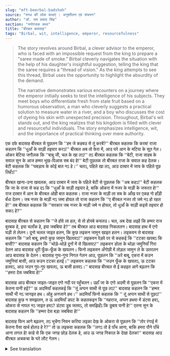 ```yaml
---
slug: "mft-beerbal-badshah"
source: "मगध की लोक कथाएं : अनुशाीलन एवं संचयन"
author: "डॉ. राम प्रसाद सिंह"
section: "मनोरंजक कथा"
title: "बीरबल बादसाह"
tags: "Birbal, wit, intelligence, emperor, resourcefulness"
---
```

<blockquote>
The story revolves around Birbal, a clever advisor to the emperor, who is faced with an impossible request from the king to prepare a "saree made of smoke." Birbal cleverly navigates the situation with the help of his daughter's insightful suggestion, telling the king that the saree requires a "thread of vision." As the king attempts to see this thread, Birbal uses the opportunity to highlight the absurdity of the demand. 

The narrative demonstrates various encounters on a journey where the emperor initially seeks to test the intelligence of his subjects. They meet boys who differentiate fresh from stale fruit based on a humorous observation, a man who cleverly suggests a practical solution to measure water in a river, and a boy who discusses the cost of dyeing his skin with unexpected precision. Throughout, Birbal's wit stands out, and the king realizes that his kingdom is filled with clever and resourceful individuals. The story emphasizes intelligence, wit, and the importance of practical thinking over mere authority.
</blockquote>

एक दफे बादसाह बीरबल से पूछलन कि ''हम जे कहबउ से तूं करबें?'’ बीरबल कहलक कि करब! राजा कहलन कि ''धुआँ के साड़ी तइयार करऽ!'' बीरबल अब तो फेरा में, आउ घरे आन के मटिया के सूत गेल। ओकर बेटिया जगौलक कि ''बाबू जी, चल के खा लऽ!'' तऽ बीरबल कहलक कि ''बेटी, राजा साहब के सवाल सुन के आज हम्मर भूख-पिआस सब बंद हे!'’ बेटी पूछलक तो बीरबल राजा के सवाल कह देलक। बेटी कहलक कि ''घबड़ाय के कोई बात नऽ हे।'’ चलऽ, पहिले खा लऽ, आउ दरबार में जाय के पहिले पूछ लिहँऽ!'' 

बीरबल खाना-उना खयलक, आउ दरबार में जाय के पहिले बेटी से पूछलक कि ''अब कहऽ!'' बेटी कहलक कि जा के राजा से कह दऽ कि ''धुआँ के साड़ी तइयार हे, बाकि ओकरा में नजर के माड़ी के जरूरत हे!'' राज दरबार में आन के बीरबल ओही बात कहलक। राजा नजर के माड़ी ला सब के आँख पर एकह गो हाँड़ी बँधा देलन। जब नजर के माड़ी नऽ जमा होयल तो राजा कहलन कि ''ए बीरबल नजर तो जमे नऽ हो रहल हे!'' तब बीरबल कहलक कि ''सरकार जब नजर के माड़ी जमे न होयल, तो धुआँ के साड़ी कइसे तइयार हो सकऽ हे?'’ 

बादसाह बीरबल से कहलन कि ''जे होवे ला हल, से तो होयबे कयलउ। चल, अब देख अइहें कि हम्मर राज बुरबक हे, इया चलाँक हे, इया जबबिया हे?'’ तब बीरबल आउ बादसाह निकललन। बादसाह हाथ में एगो घड़ी ले लेलन। दूनो चलल जाइत हलन, कि कुछ लइकन जामुन खाइत हलन। लइकवन से बादसाह कहलन कि ''अरे बाबू, हमरो कुछ जामुन खिलावऽ!'' लइकवन पेड़वे पर से कहकई कि ''टटका खयबऽ कि बासी?'’ बादसाह कहलन कि ''थोड़े-थोड़े दूनों में से खिलावऽ!'' लइकवन डोला के थोड़ा जमुनियाँ गिरा देलन आउ बादसाह धूरी फूँक-फूँक के खयलन। फिनो लइकवन अँगोछी में तोड़ल जामुन ले के उतरलन आउ बादसाह के देलन। बादसाह गुप्प-गुप्प निगल गेलन आउ, पूछलन कि ''अरे बाबू, एकरा में कउन जमुनियां बासी, आउ कउन टटका हलई।'’ लइकवन कहलक कि ''जउन फूँक के खयलऽ, ऊ टटका हलवऽ, आउ जउन गुप-गुप खयलऽ, ऊ बासी हलवऽ।'’ बादसाह बीरबल से ई कहइत आगे बढ़लन कि ''हमरा देस जबबिया हे!'’ 
 
बादसाह आउ बीरबल जाइत-जाइत एगो नदी पर पहुँचलन। उहाँ जा के एगो अदमी से पूछलन कि ''एकरा में केतना पानी हई?'’ ऊ अदमियाँ कहलकई कि ''तूं अप्पन साथी से पूछ लऽ!'' बादसाह कहलन कि ''हम्मर साथी भी नऽ जानइत हथ। ओहु अनजाने हथ।'’ अदमियाँ फिनो कहलक कि '' तूं अप्पन साथी से पूछऽ!'' बादसाह कुछ न समझलन, त ऊ अदमियाँ डपट के कहलकइन कि ''महराज, अप्पन हथवा में डंटवा हवऽ, ओकरा से नापल नऽ जाइत हवऽ? डंटवा डूब जतवऽ, तो समझिहँऽ कि डुबाव पानी हे!'' एतना सुन के बादसाह कहलन कि ''हम्‍मर देस बड़ा जबबिया हे!'' 

बादसाह फिन आगे बढ़लन, तऽ भूचेंगा नियन करिया लइका देख के ओकरा से पूछलन कि ''तोर रंगाई में केतना पैसा खर्च होलउ हे रे?'’ तो ऊ लइकवा कहलक कि ''लगऽ तो हे पाँच आना, बाकि हमरा पौने पाँचे आना लगल हे! काहे से कि एक जगह छोड़ देलक हे, आउ ऊ जगह निकाल के देखा देलक!'' बादसाह आउ बीरबल अचकचा के घरे लौट गेलन। 

<details>
<summary>See translation</summary>

Once, the emperor asked Birbal, "Will you do whatever I say?" Birbal replied, "I will!" The king then ordered, "Prepare a saree made of smoke!" Birbal, now in a tricky situation, went home to fetch some clay. His daughter woke him up, saying, "Dad, come and eat!" Birbal replied, "Daughter, after hearing the king's question, I have lost all my hunger and thirst!" When the daughter asked what the king's question was, Birbal explained it to her. The daughter said, "There's no need to panic. Let's eat first, and before going to the court, we can ask!" 

After eating, Birbal asked his daughter, "Now what should I say?" The daughter suggested, "Go tell the king that 'the saree made of smoke is ready, but it needs a thread of vision!'" When Birbal went to the royal court, he conveyed this message. The king instructed everyone to tie a pot over their eyes to see the thread of vision. When the thread of vision didn't settle, the king remarked, "Birbal, the vision is not settling!" Birbal then replied, "Your Majesty, if the vision cannot settle, how can the saree made of smoke be ready?" 

The emperor told Birbal, "What's meant to happen will happen. Let's see if my kingdom is foolish, crafty, or clever." So Birbal and the emperor set out together. The king held a watch in his hand. As they walked, they saw some boys eating jamun (a type of fruit). The king called to them, "Hey kids, feed me some jamun too!" The boys, from the tree, asked, "Do you want fresh or stale?" The king replied, "Just give me a few of each!" The boys dropped some jamun, and the king blew on them before eating. Then, the boys came down with jamun wrapped in a cloth and handed them to the king. The king gulped them down and asked, "Hey kids, which jamun was stale and which was fresh?" The boys replied, "The ones you blew on are fresh, and the ones you gulped down are stale." The king, while saying this to Birbal, continued walking, exclaiming, "My kingdom is truly clever!"

As the emperor and Birbal continued on their way, they came to a river. There, they asked a man, "How much water is in this river?" The man replied, "You should ask your companion!" The king said, "My companion doesn't know either. He is also clueless." The man insisted again, "Ask your companion!" The king, not understanding, was scolded by the man, who said, "Your Majesty, can't you measure it with your own stick? If the stick sinks, then you will understand how much water there is!" After hearing this, the king remarked, "My country is very clever!"

As the king moved further, he saw a boy colored in black and asked him, "How much did you spend on dyeing yourself?" The boy replied, "It looks like five annas, but it actually cost me four and a quarter annas! Because they left a patch, and that part was shown to me!" The king and Birbal both were astonished and returned home.
</details>